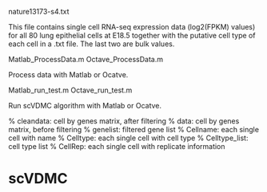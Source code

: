 nature13173-s4.txt

This file contains single cell RNA-seq expression data (log2(FPKM) values) for all 80 lung epithelial cells at E18.5 together with the putative cell type of each cell in a .txt file. The last two are bulk values.

Matlab_ProcessData.m
Octave_ProcessData.m

Process data with Matlab or Ocatve.


Matlab_run_test.m
Octave_run_test.m

Run scVDMC algorithm with Matlab or Ocatve.

% cleandata: cell by genes matrix, after filtering 
% data: cell by genes matrix, before filtering 
% genelist: filtered gene list
% Cellname: each single cell with name
% Celltype: each single cell with cell type
% Celltype_list: cell type list
% CellRep: each single cell with replicate information
# scVDMC
